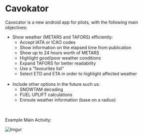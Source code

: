 # Cavokator

Cavocator is a new android app for pilots, with the following main objectives:

- Show weather (METARS and TAFORS) efficiently:
  * Accept IATA or ICAO codes
  * Show information on the elapsed time from publication
  * Show up to 24 hours worth of METARS
  * Highlight good/poor weather conditions
  * Expand TAFORS for better readability
  * Use a "favourites list"
  * Select ETD and ETA in order to highlight affected weather
<br></br>
 - Include other options in the future such us:
   * SNOWTAM decoding
   * FUEL UPLIFT calculations
   * Enroute weather information (base on a radius)

<br></br>
Example Main Activity:

![Imgur](http://i.imgur.com/TcvrcW2l.png)
